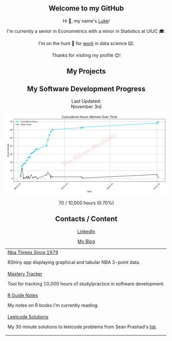 <div align="center">
    <h2>Welcome to my GitHub</h1>
    <p>Hi 👋, my name's <a href="https://themarrenmanifesto.com" target="_blank">Luke</a>!</p>
    <p>I'm currently a senior in Econometrics with a minor in Statistics at UIUC 🎓.</p>
    <p>I'm on the hunt 🏹 for <a href="https://www.linkedin.com/in/luke-marren-aa9912206/" target="_blank">work</a> in data science ⌨️.</p>
    <p>Thanks for visiting my profile 😊!</p>
    <h2>My Projects</h2>
    <table>
        <tr>
            <td><a href="https://github.com/lmarren1/nba-threes-since-1979" target="_blank">Nba Threes Since 1979</a><p>RShiny app displaying graphical and tabular NBA 3-point data.</p></td>
        </tr>
        <tr>
            <td><a href="https://github.com/lmarren1/mastery-tracker" target="_blank">Mastery Tracker</a><p>Tool for tracking 10,000 hours of study/practice in software development.</p></td>
        </tr>
        <tr>
            <td><a href="https://github.com/lmarren1/r-guide-notes" target="_blank">R Guide Notes</a><p>My notes on R books I'm currently reading.</p></td>
        </tr>
        <tr>
            <td><a href="https://github.com/lmarren1/leetcode-solutions" target="_blank">Leetcode Solutions</a><p>My 30 minute solutions to leetcode problems from Sean Prashad's <a href="https://seanprashad.com/leetcode-patterns/" target="_blank">list</a>.</p></td>
        </tr>
    <h2>My Software Development Progress</h2>
    <p>Last Updated:<br>November 3rd</p>
    <a href="https://themarrenmanifesto.com" target="_blank"><img src="cumulative-hours-plot.png"></img></a>
    <p>70 / 10,000 hours (0.70%)</p>
    <h2>Contacts / Content</h2>
    <a href="https://www.linkedin.com/in/luke-marren-aa9912206/" target="_blank"><p>LinkedIn</p></a>
    <a href="https://themarrenmanifesto.com"><p>My Blog</p></a>
</div>
